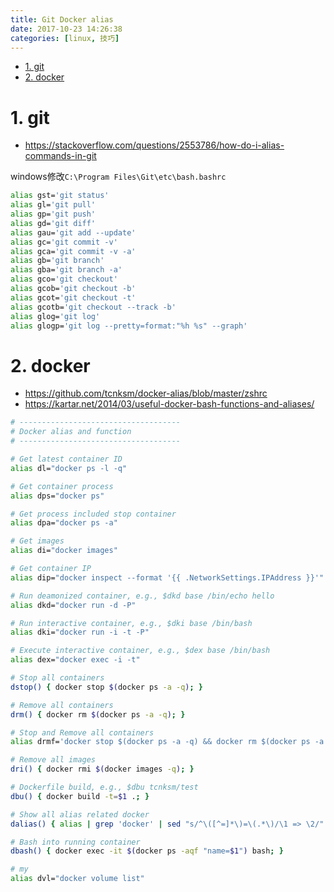 ```yaml
---
title: Git Docker alias
date: 2017-10-23 14:26:38
categories: [linux, 技巧]
---
```

<!-- TOC -->

- [1. git](#1-git)
- [2. docker](#2-docker)

<!-- /TOC -->

<a id="markdown-1-git" name="1-git"></a>
# 1. git
* https://stackoverflow.com/questions/2553786/how-do-i-alias-commands-in-git

windows修改`C:\Program Files\Git\etc\bash.bashrc`

```bash
alias gst='git status'
alias gl='git pull'
alias gp='git push'
alias gd='git diff'
alias gau='git add --update'
alias gc='git commit -v'
alias gca='git commit -v -a'
alias gb='git branch'
alias gba='git branch -a'
alias gco='git checkout'
alias gcob='git checkout -b'
alias gcot='git checkout -t'
alias gcotb='git checkout --track -b'
alias glog='git log'
alias glogp='git log --pretty=format:"%h %s" --graph'
```

<a id="markdown-2-docker" name="2-docker"></a>
# 2. docker

* https://github.com/tcnksm/docker-alias/blob/master/zshrc
* https://kartar.net/2014/03/useful-docker-bash-functions-and-aliases/

```bash
# ------------------------------------
# Docker alias and function
# ------------------------------------

# Get latest container ID
alias dl="docker ps -l -q"

# Get container process
alias dps="docker ps"

# Get process included stop container
alias dpa="docker ps -a"

# Get images
alias di="docker images"

# Get container IP
alias dip="docker inspect --format '{{ .NetworkSettings.IPAddress }}'"

# Run deamonized container, e.g., $dkd base /bin/echo hello
alias dkd="docker run -d -P"

# Run interactive container, e.g., $dki base /bin/bash
alias dki="docker run -i -t -P"

# Execute interactive container, e.g., $dex base /bin/bash
alias dex="docker exec -i -t"

# Stop all containers
dstop() { docker stop $(docker ps -a -q); }

# Remove all containers
drm() { docker rm $(docker ps -a -q); }

# Stop and Remove all containers
alias drmf='docker stop $(docker ps -a -q) && docker rm $(docker ps -a -q)'

# Remove all images
dri() { docker rmi $(docker images -q); }

# Dockerfile build, e.g., $dbu tcnksm/test 
dbu() { docker build -t=$1 .; }

# Show all alias related docker
dalias() { alias | grep 'docker' | sed "s/^\([^=]*\)=\(.*\)/\1 => \2/"| sed "s/['|\']//g" | sort; }

# Bash into running container
dbash() { docker exec -it $(docker ps -aqf "name=$1") bash; }

# my
alias dvl="docker volume list"
```
